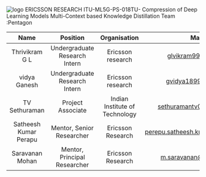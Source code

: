 ![logo](https://github.com/glthrivikram/Multi-Context-based-Knowledge-distilation/blob/main/images/download.png)
ERICSSON RESEARCH
ITU-ML5G-PS-018TU- Compression of Deep Learning Models
Multi-Context based Knowledge Distillation
Team :Pentagon 

|        Name             |             Position          |       Organisation    |        Mail-Id        | 
|:-----------------------:|:-----------------------------:|:------------------:|:---------------------:|
|  Thrivikram G L         | Undergraduate Research Intern |   Ericsson research  |  glvikram99@gmail.com | 
|  vidya Ganesh           | Undergraduate Research Intern | Ericsson research  |  gvidya1899@gmail.com  | 
|  TV Sethuraman          |       Project Associate       | Indian Institute of Technology  |  sethuramantv001@gmail.com  | 
|  Satheesh Kumar Perapu  |   Mentor, Senior Researcher   | Ericsson Research  | perepu.satheesh.kumar@ericsson.com  | 
|  Saravanan Mohan        |  Mentor, Principal Researcher | Ericsson Research  |  m.saravanan@ericsson.com  | 

